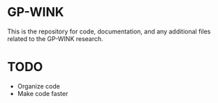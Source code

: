# GP-WINK
This is the repository for code, documentation, and any additional files related to the GP-WINK research.

# TODO
- Organize code
- Make code faster

